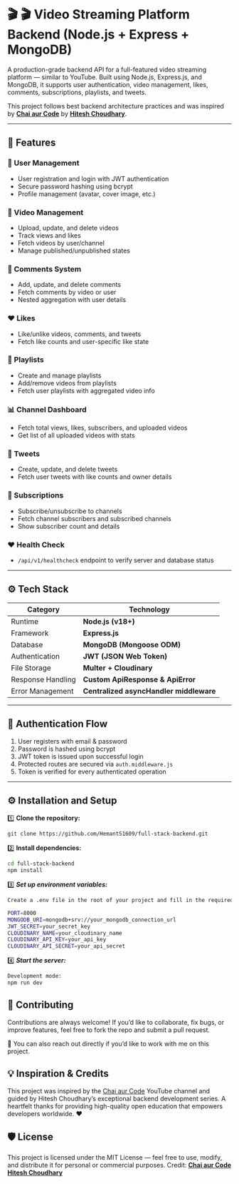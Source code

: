 # 🎬 🎬 Video Streaming Platform Backend (Node.js + Express + MongoDB)

A production-grade backend API for a full-featured video streaming platform — similar to YouTube.
Built using Node.js, Express.js, and MongoDB, it supports user authentication, video management, likes, comments, subscriptions, playlists, and tweets.

This project follows best backend architecture practices and was inspired by **[Chai aur Code](https://www.youtube.com/@chaiaurcode)**
by **[Hitesh Choudhary](https://hiteshchoudhary.com/)**.

---

## 🚀 Features

### 🔐 User Management

- User registration and login with JWT authentication
- Secure password hashing using bcrypt
- Profile management (avatar, cover image, etc.)

### 🎥 Video Management

- Upload, update, and delete videos
- Track views and likes
- Fetch videos by user/channel
- Manage published/unpublished states

### 💬 Comments System

- Add, update, and delete comments
- Fetch comments by video or user
- Nested aggregation with user details

### ❤️ Likes

- Like/unlike videos, comments, and tweets
- Fetch like counts and user-specific like state

### 📜 Playlists

- Create and manage playlists
- Add/remove videos from playlists
- Fetch user playlists with aggregated video info

### 📊 Channel Dashboard

- Fetch total views, likes, subscribers, and uploaded videos
- Get list of all uploaded videos with stats

### 🧵 Tweets

- Create, update, and delete tweets
- Fetch user tweets with like counts and owner details

### 👥 Subscriptions

- Subscribe/unsubscribe to channels
- Fetch channel subscribers and subscribed channels
- Show subscriber count and details

### ❤️ Health Check

- `/api/v1/healthcheck` endpoint to verify server and database status

---

## ⚙️ Tech Stack

| Category          | Technology                              |
| ----------------- | --------------------------------------- |
| Runtime           | **Node.js (v18+)**                      |
| Framework         | **Express.js**                          |
| Database          | **MongoDB (Mongoose ODM)**              |
| Authentication    | **JWT (JSON Web Token)**                |
| File Storage      | **Multer + Cloudinary**                 |
| Response Handling | **Custom ApiResponse & ApiError**       |
| Error Management  | **Centralized asyncHandler middleware** |

---

## 🔐 Authentication Flow

1. User registers with email & password
2. Password is hashed using bcrypt
3. JWT token is issued upon successful login
4. Protected routes are secured via `auth.middleware.js`
5. Token is verified for every authenticated operation

---

## ⚙️ Installation and Setup

1️⃣ **Clone the repository:**

```bash
git clone https://github.com/HemantS1609/full-stack-backend.git
```

2️⃣ **Install dependencies:**

```bash
cd full-stack-backend
npm install
```

3️⃣ **_Set up environment variables:_**

```bash
Create a .env file in the root of your project and fill in the required values as shown below:

PORT=8000
MONGODB_URI=mongodb+srv://your_mongodb_connection_url
JWT_SECRET=your_secret_key
CLOUDINARY_NAME=your_cloudinary_name
CLOUDINARY_API_KEY=your_api_key
CLOUDINARY_API_SECRET=your_api_secret
```

4️⃣ **_Start the server:_**

```bash
Development mode:
npm run dev
```

## 🤝 Contributing

Contributions are always welcome!
If you’d like to collaborate, fix bugs, or improve features, feel free to fork the repo and submit a pull request.

💬 You can also reach out directly if you’d like to work with me on this project.

## 💡 Inspiration & Credits

This project was inspired by the [Chai aur Code](https://www.youtube.com/@chaiaurcode) YouTube channel and guided by Hitesh Choudhary’s exceptional backend development series.
A heartfelt thanks for providing high-quality open education that empowers developers worldwide. ❤️

## 🛡️ License

This project is licensed under the MIT License — feel free to use, modify, and distribute it for personal or commercial purposes.
Credit: **[Chai aur Code](https://www.youtube.com/@chaiaurcode)** **[Hitesh Choudhary](https://hiteshchoudhary.com/)**
